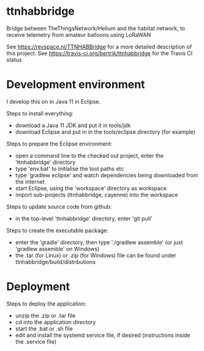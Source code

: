 # ttnhabbridge
Bridge between TheThingsNetwork/Helium and the habitat network,
to receive telemetry from amateur balloons using LoRaWAN

See https://revspace.nl/TTNHABBridge for a more detailed description of this project.
See https://travis-ci.org/bertrik/ttnhabbridge for the Travis CI status

# Development environment
I develop this on in Java 11 in Eclipse.

Steps to install everything:
* download a Java 11 JDK and put it in tools/jdk
* download Eclipse and put in in the tools/eclipse directory (for example)

Steps to prepare the Eclipse environment:
* open a command line to the checked out project, enter the 'ttnhabbridge' directory
* type 'env.bat' to initialise the tool paths etc
* type 'gradlew eclipse' and watch dependencies being downloaded from the internet
* start Eclipse, using the 'workspace' directory as workspace
* import sub-projects (ttnhabbridge, cayenne) into the workspace

Steps to update source code from github:
* in the top-level 'ttnhabbridge' directory, enter 'git pull'

Steps to create the executable package:
* enter the 'gradle' directory, then type './gradlew assemble' (or just 'gradlew assemble' on Windows)
* the .tar (for Linux) or .zip (for Windows) file can be found under ttnhabbridge/build/distributions

# Deployment
Steps to deploy the application:
* unzip the .zip or .tar file
* cd into the application directory
* start the .bat or .sh file
* edit and install the systemd service file, if desired (instructions inside the .service file)
